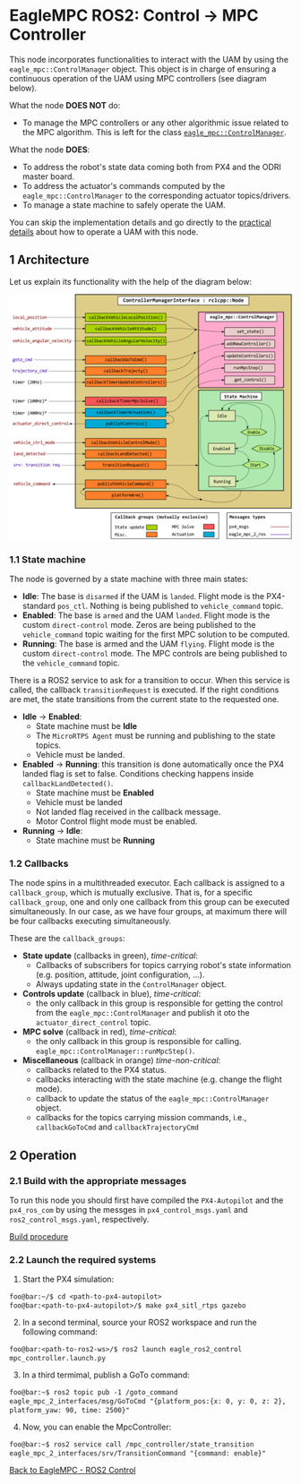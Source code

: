 # EagleMPC ROS2: Control -> MPC Controller
This node incorporates functionalities to interact with the UAM by using the `eagle_mpc::ControlManager` object. This object is in charge of ensuring a continuous operation of the UAM using MPC controllers (see diagram below).

What the node **DOES NOT** do:
- To manage the MPC controllers or any other algorithmic issue related to the MPC algorithm. This is left for the class [`eagle_mpc::ControlManager`](https://github.com/hidro-iri/eagle_mpc_lib/blob/devel/include/eagle_mpc/controller-manager.hpp).

What the node **DOES**:
- To address the robot's state data coming both from PX4 and the ODRI master board.
- To address the actuator's commands computed by the `eagle_mpc::ControlManager` to the corresponding actuator topics/drivers.
- To manage a state machine to safely operate the UAM.

You can skip the implementation details and go directly to the [practical details](#2-operation) about how to operate a UAM with this node.

## 1 Architecture

Let us explain its functionality with the help of the diagram below:

<img src="img/ctrl_mgr_interface.png" alt="Node structure" align="center"/>

### 1.1 State machine

The node is governed by a state machine with three main states:

- **Idle**: The base is `disarmed` if the UAM is `landed`. Flight mode is the PX4-standard `pos_ctl`. Nothing is being published to `vehicle_command` topic.
- **Enabled**: The base is `armed` and the UAM `landed`. Flight mode is the custom `direct-control` mode. Zeros are being published to the `vehicle_command` topic waiting for the first MPC solution to be computed.
- **Running**: The base is armed and the UAM `flying`. Flight mode is the custom `direct-control` mode. The MPC controls are being published to the `vehicle_command` topic.

There is a ROS2 service to ask for a transition to occur. When this service is called, the callback `transitionRequest` is executed. If the right conditions are met, the state transitions from the current state to the requested one. 

- **Idle** &#8594; **Enabled**:
  - State machine must be **Idle**
  - The `MicroRTPS Agent` must be running and publishing to the state topics.
  - Vehicle must be landed.
- **Enabled** &#8594; **Running**: this transition is done automatically once the PX4 landed flag is set to false. Conditions checking happens inside `callbackLandDetected()`.
  - State machine must be **Enabled**
  - Vehicle must be landed
  - Not landed flag received in the callback message.
  - Motor Control flight mode must be enabled.
- **Running** &#8594; **Idle**:
  - State machine must be **Running**

### 1.2 Callbacks
The node spins in a multithreaded executor. Each callback is assigned to a `callback_group`, which is mutually exclusive. That is, for a specific `callback_group`, one and only one callback from this group can be executed simultaneously. In our case, as we have four groups, at maximum there will be four callbacks executing simultaneously.

These are the `callback_groups`:
- **State update** (callbacks in green), *time-critical*: 
  - Callbacks of subscribers for topics carrying robot's state information (e.g. position, attitude, joint configuration, ...).
  - Always updating state in the `ControlManager` object.
- **Controls update** (callback in blue), *time-critical*: 
  - the only callback in this group is responsible for getting the control from the `eagle_mpc::ControlManager` and publish it oto the  `actuator_direct_control` topic.
- **MPC solve** (callback in red), *time-critical*: 
  - the only callback in this group is responsible for calling. `eagle_mpc::ControlManager::runMpcStep()`.
- **Miscellaneous** (callback in orange) *time-non-critical*:
  - callbacks related to the PX4 status.
  - callbacks interacting with the state machine (e.g. change the flight mode).
  - callback to update the status of the `eagle_mpc::ControlManager` object.
  - callbacks for the topics carrying mission commands, i.e., `callbackGoToCmd` and `callbackTrajectoryCmd`

## 2 Operation

### 2.1 Build with the appropriate messages
To run this node you should first have compiled the `PX4-Autopilot` and the `px4_ros_com` by using the messges in `px4_control_msgs.yaml` and `ros2_control_msgs.yaml`, respectively.

[Build procedure](../README.md#2-build)

### 2.2 Launch the required systems

1. Start the PX4 simulation:
```console
foo@bar:~/$ cd <path-to-px4-autopilot>
foo@bar:<path-to-px4-autopilot>/$ make px4_sitl_rtps gazebo
```
2. In a second terminal, source your ROS2 workspace and run the following command:
```console
foo@bar:<path-to-ros2-ws>/$ ros2 launch eagle_ros2_control mpc_controller.launch.py
```
3. In a third termimal, publish a GoTo command:
```console
foo@bar:~$ ros2 topic pub -1 /goto_command eagle_mpc_2_interfaces/msg/GoToCmd "{platform_pos:{x: 0, y: 0, z: 2}, platform_yaw: 90, time: 2500}"
```
4. Now, you can enable the MpcController:
```console
foo@bar:~$ ros2 service call /mpc_controller/state_transition eagle_mpc_2_interfaces/srv/TransitionCommand "{command: enable}"
```

[Back to EagleMPC - ROS2 Control](README.md)
